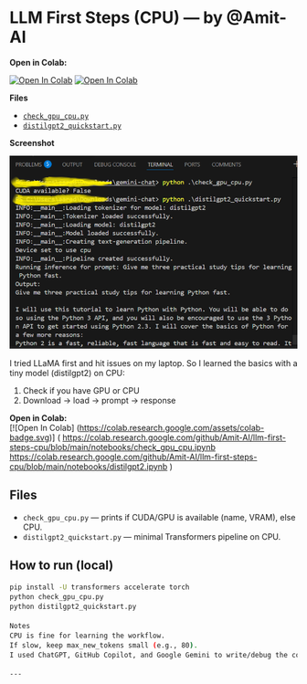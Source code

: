 # LLM First Steps (CPU) — by @Amit-AI

**Open in Colab:**

[![Open In Colab](https://colab.research.google.com/drive/1623tOrqXijmmRNu6rfmBU69j7xQHHDcn?usp=sharing)](https://colab.research.google.com/github/amit-1199/llm-first-steps-cpu/blob/main/check_gpu_cpu.ipynb)
[![Open In Colab](https://colab.research.google.com/drive/138fHfUJywKL7VcFV7pKD5USGayKYvCce?usp=sharing)](https://colab.research.google.com/github/amit-1199/llm-first-steps-cpu/blob/main/distilgpt2.ipynb)

**Files**
- [`check_gpu_cpu.py`](https://github.com/amit-1199/llm-first-steps-cpu/blob/main/check_gpu_cpu.py)
- [`distilgpt2_quickstart.py`](https://github.com/amit-1199/llm-first-steps-cpu/blob/main/distilgpt2_quickstart.py)

**Screenshot**

![Terminal output showing CUDA False and a short model response](/img-terminal.png)


I tried LLaMA first and hit issues on my laptop. So I learned the basics with a tiny model (distilgpt2) on CPU:
1) Check if you have GPU or CPU
2) Download → load → prompt → response

**Open in Colab:**  
[![Open In Colab]
(https://colab.research.google.com/assets/colab-badge.svg)]
(
https://colab.research.google.com/github/Amit-AI/llm-first-steps-cpu/blob/main/notebooks/check_gpu_cpu.ipynb
https://colab.research.google.com/github/Amit-AI/llm-first-steps-cpu/blob/main/notebooks/distilgpt2.ipynb
)


## Files
- `check_gpu_cpu.py` — prints if CUDA/GPU is available (name, VRAM), else CPU.
- `distilgpt2_quickstart.py` — minimal Transformers pipeline on CPU.

## How to run (local)
```bash
pip install -U transformers accelerate torch
python check_gpu_cpu.py
python distilgpt2_quickstart.py

Notes
CPU is fine for learning the workflow.
If slow, keep max_new_tokens small (e.g., 80).
I used ChatGPT, GitHub Copilot, and Google Gemini to write/debug the code.

---
